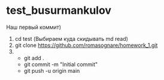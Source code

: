# test_busurmankulov
Наш первый коммит)
1. cd test (Выбираем куда скидывать md read)<br>
2. git clone https://github.com/romasognare/homework_1.git<br>
3. - git add .<br>
	- git commit -m "Initial commit"<br>
	- git push -u origin main<br>